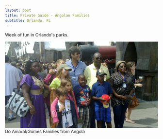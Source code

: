 ```yaml
---
layout: post
title: Private Guide - Angolan Families
subtitle: Orlando, FL
---
```


Week of fun in Orlando's parks.

![Do Amaral/Gomes from Angola](/img/blog/angolan-group-orlando-fl-2012-03.jpg)
Do Amaral/Gomes Families from Angola
